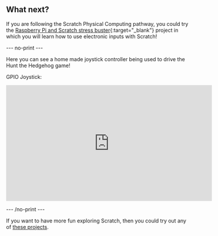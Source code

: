 ## What next?

If you are following the Scratch Physical Computing pathway, you could try the [Raspberry Pi and Scratch stress buster](https://projects.raspberrypi.org/en/projects/rpi-stress-buster-with-scratch){:target="_blank"} project in which you will learn how to use electronic inputs with Scratch!

--- no-print ---

Here you can see a home made joystick controller being used to drive the Hunt the Hedgehog game!

GPIO Joystick:
<iframe width="560" height="315" src="https://www.youtube.com/embed/TpzXzNH8Boo" title="YouTube video player" frameborder="0" allow="accelerometer; autoplay; clipboard-write; encrypted-media; gyroscope; picture-in-picture" allowfullscreen></iframe>

--- /no-print ---

If you want to have more fun exploring Scratch, then you could try out any of [these projects](https://projects.raspberrypi.org/en/projects?software%5B%5D=scratch&curriculum%5B%5D=%201).
